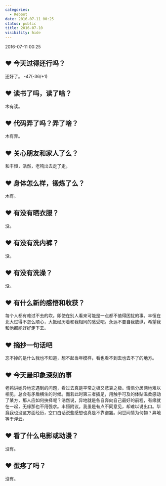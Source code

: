 ```yaml
---
categories:
  - Reboot
date: 2016-07-11 00:25
status: public
title: 2016-07-10
visibility: hide
---
```


2016-07-11 00:25

<!--more-->

## ❤ 今天过得还行吗？

还好了。 -47(-36/+1)

## ❤ 读书了吗，读了啥？

木有读。

## ❤ 代码弄了吗？弄了啥？

木有弄。

## ❤ 关心朋友和家人了么？

和丰恒，浩然，老鸨出去走了走。

## ❤ 身体怎么样，锻炼了么？

木有。

## ❤ 有没有晒衣服？

没。

## ❤ 有没有洗内裤？

没。

## ❤ 有没有洗澡？

没。

## ❤ 有什么新的感悟和收获？

每个人都有难过不去的坎，即使在别人看来可能是一点都不值得困扰的事。丰恒在北大过得不怎么顺心，大抵经历着和我相同的感受吧。永远不要自我放纵，希望我和他都能好好走下去。

## ❤ 摘抄一句话吧

忘不掉的是什么我也不知道，想不起当年模样，看也看不到去也去不了的地方。

## ❤ 今天最印象深刻的事

老鸨讲她异地恋遇到的问题，看过去真是平常之极又悲哀之极。情侣分居两地难以相见，总会有矛盾横生的时候。而若此时第三者插足，用触手可及的体贴温柔感动了某方，那人应如何抉择呢？浩然说，异地就是各自奔向自己最好的前程，有缘就在一起，无缘那也不用强求。丰恒附议。我虽是有点不同意见，却难以说出口。毕竟我也没这方面经历，空口白话说些感想也真是不靠谱罢。问世间情为何物？异地等于浮云。

## ❤ 看了什么电影或动漫？

没有。

## ❤ 蛋疼了吗？

没有。